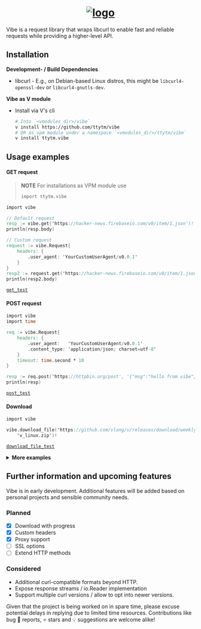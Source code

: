 <div align="center">

# [![logo](https://github.com/ttytm/vibe/assets/34311583/b894de5f-cdcd-4002-82ee-29d2c9b4eccd)](https://github.com/ttytm/vibe)

</div>

Vibe is a request library that wraps libcurl to enable fast and reliable requests while providing a
higher-level API.

## Installation

**Development- / Build Dependencies**

- libcurl - E.g., on Debian-based Linux distros, this might be `libcurl4-openssl-dev` or
  `libcurl4-gnutls-dev`.

**Vibe as V module**

- Install via V's cli

  ```sh
  # Into `<vmodules_dir>/vibe`
  v install https://github.com/ttytm/vibe
  # OR as vpm module under a namespace `<vmodules_dir>/ttytm/vibe`
  v install ttytm.vibe
  ```

## Usage examples

#### GET request

> **NOTE**
> For installations as VPM module use
>
> ```v
> import ttytm.vibe
> ```

```v
import vibe

// Default request
resp := vibe.get('https://hacker-news.firebaseio.com/v0/item/1.json')!
println(resp.body)

// Custom request
request := vibe.Request{
	headers: {
		.user_agent: 'YourCustomUserAgent/v0.0.1'
	}
}
resp2 := request.get('https://hacker-news.firebaseio.com/v0/item/1.json')!
println(resp2.body)
```

[`get_test`](https://github.com/ttytm/vibe/blob/main/src/_tests_get_test.v)

#### POST request

```v
import vibe
import time

req := vibe.Request{
	headers: {
		.user_agent:   'YourCustomUserAgent/v0.0.1'
		.content_type: 'application/json; charset=utf-8'
	}
	timeout: time.second * 10
}

resp := req.post('https://httpbin.org/post', '{"msg":"hello from vibe"}')!
println(resp)
```

[`post_test`](https://github.com/ttytm/vibe/blob/main/src/_tests_post_test.v)

#### Download

```v
import vibe

vibe.download_file('https://github.com/vlang/v/releases/download/weekly.2023.23/v_linux.zip',
	'v_linux.zip')!
```

[`download_file_test`](https://github.com/ttytm/vibe/blob/main/src/_tests_download_file_test.v)

<details><summary><b>More examples</b></summary>

<br>

#### GET Slice request

If optimizing speed is of concern when querying pages with large response bodies, and you know you
only need a portion of them, you can perform a `get_slice` request.

```v oksyntax
// Sends a GET request to the specified `url` and returns a slice of the response content.
// Allocation of the received response as a vstring is postponed until the `start` byte position is reached.
// The content is returned as soon as the slice reaches its `max_size` (offset from `start`)
// - `max_size` can be `none` to return the remainder from the start.
pub fn (req Request) get_slice(url string, start usize, max_size ?usize) !Response
```

```v
import vibe
import net.html

resp := vibe.get_slice('https://docs.vosca.dev/advanced-concepts/v-and-c.html', 65_000,
	10_000)!
selector := html.parse(resp.body).get_tags_by_class_name('language-vmod')[0]
println(selector.text())
```

[`get_slice_test`](https://github.com/ttytm/vibe/blob/main/src/_tests_get_slice_test.v)

#### Download with progress

```v oksyntax
// Downloads a document from the specified `url` and saves it to the specified `file_path`.
// `download` must implement a `progress(pos usize, size usize)`, and a `finish()` method.
pub fn (req Request) download_file_with_progress(url string, file_path string, download Download) !Response
```

```v
import vibe
import os

// User-defined struct that implements the `Download` interface.
struct MyStruct {
	foo string
	bar string
}

fn (dl MyStruct) progress(pos u64, size u64) {
	print('\rDownloading... ${f64(pos) / size * 100:.2f}%')
	os.flush()
}

fn (dl MyStruct) finish() {
	println('\nDownload completed.')
}

mut download := MyStruct{}
vibe.download_file_with_progress('https://github.com/vlang/v/releases/download/weekly.2023.23/v_linux.zip',
	'v_linux.zip', mut download)!
```

#### Persistent Cookie

Share cookies between requests / sessions with a curl cookie jar file.

<em>The demo below does not provide real authentication data, for a "full" use-case scenario,
change the payload data and requested URLs to actual addresses that require authentication.</em>

```v
import vibe
import os

cookie_jar := './demo_cookie'

req := vibe.Request{
	headers:    {
		.content_type: 'application/json; charset=utf-8'
	}
	cookie_jar: cookie_jar
}

// Login and save cookies to curl cookie file.
req.post('https://api.yourdomain.com/v1/login', '{"username":"yourname","password":"password"}')!

// Use the `cookie_file` in subsequent sessions to access endpoints that require the authentication above.
req2 := vibe.Request{
	headers:     {
		.content_type: 'application/json; charset=utf-8'
	}
	cookie_file: cookie_jar
}

resp := req2.get('https://api.yourdomain.com/v1/protected_page')!
// ... use resp

// Remove the cookie file or keep it for later usage.
os.rm(cookie_jar)!
```

</details>

## Further information and upcoming features

Vibe is in early development. Additional features will be added based on personal projects and
sensible community needs.

### Planned

- [x] Download with progress
- [x] Custom headers
- [x] Proxy support
- [ ] SSL options
- [ ] Extend HTTP methods

### Considered

- Additional curl-compatible formats beyond HTTP.
- Expose response streams / io.Reader implementation
- Support multiple curl versions / allow to opt into newer versions.

Given that the project is being worked on in spare time, please excuse potential delays in replying
due to limited time resources.
Contributions like bug 🐛 reports, ⭐ stars and 💡 suggestions are welcome alike!
